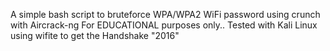 A simple bash script to bruteforce WPA/WPA2 WiFi password using crunch with Aircrack-ng
For EDUCATIONAL purposes only.. 
Tested with Kali Linux using wifite to get the Handshake "2016"
